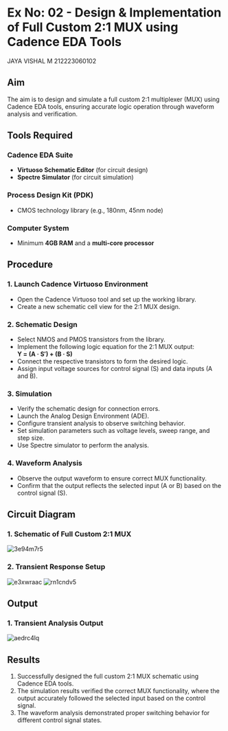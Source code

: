 # Ex No: 02 - Design & Implementation of Full Custom 2:1 MUX using Cadence EDA Tools
JAYA VISHAL M 
212223060102
## Aim

The aim is to design and simulate a full custom 2:1 multiplexer (MUX) using Cadence EDA tools, ensuring accurate logic operation through waveform analysis and verification.

## Tools Required

### Cadence EDA Suite
- **Virtuoso Schematic Editor** (for circuit design)
- **Spectre Simulator** (for circuit simulation)

### Process Design Kit (PDK)
- CMOS technology library (e.g., 180nm, 45nm node)

### Computer System
- Minimum **4GB RAM** and a **multi-core processor**

## Procedure

### 1. Launch Cadence Virtuoso Environment
- Open the Cadence Virtuoso tool and set up the working library.
- Create a new schematic cell view for the 2:1 MUX design.

### 2. Schematic Design
- Select NMOS and PMOS transistors from the library.
- Implement the following logic equation for the 2:1 MUX output:  
  **Y = (A · S′) + (B · S)**
- Connect the respective transistors to form the desired logic.
- Assign input voltage sources for control signal (S) and data inputs (A and B).

### 3. Simulation
- Verify the schematic design for connection errors.
- Launch the Analog Design Environment (ADE).
- Configure transient analysis to observe switching behavior.
- Set simulation parameters such as voltage levels, sweep range, and step size.
- Use Spectre simulator to perform the analysis.

### 4. Waveform Analysis
- Observe the output waveform to ensure correct MUX functionality.
- Confirm that the output reflects the selected input (A or B) based on the control signal (S).

## Circuit Diagram

### 1. Schematic of Full Custom 2:1 MUX
![3e94m7r5](https://github.com/user-attachments/assets/60fe4f1d-46b8-43c1-ac70-7e4e750bf927)


### 2. Transient Response Setup
![e3xwraac](https://github.com/user-attachments/assets/03d7d3e0-6abe-435d-a640-cbb64c541e86)
![rn1cndv5](https://github.com/user-attachments/assets/3259dfd6-8e00-42fb-ae5f-71e80625e1b7)



## Output

### 1. Transient Analysis Output
![aedrc4lq](https://github.com/user-attachments/assets/79eb5016-9b50-4be5-a514-e0cd08c5f292)


## Results
1. Successfully designed the full custom 2:1 MUX schematic using Cadence EDA tools.
2. The simulation results verified the correct MUX functionality, where the output accurately followed the selected input based on the control signal.
3. The waveform analysis demonstrated proper switching behavior for different control signal states.
